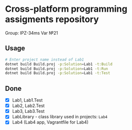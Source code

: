 # Cross-platform programming assigments repository
Group: IPZ-34ms Var №21

## Usage
```sh
# Enter project name instead of Lab1
dotnet build Build.proj -p:Solution=Lab1 -t:Build
dotnet build Build.proj -p:Solution=Lab1 -t:Run
dotnet build Build.proj -p:Solution=Lab1 -t:Test

```

## Done
- [x] Lab1, Lab1.Test
- [x] Lab2, Lab2.Test
- [x] Lab3, Lab3.Test
- [x] LabLibrary - class library used in projects: `Lab4`
- [x] Lab4 (Lab4 app, Vagrantfile for Lab4)